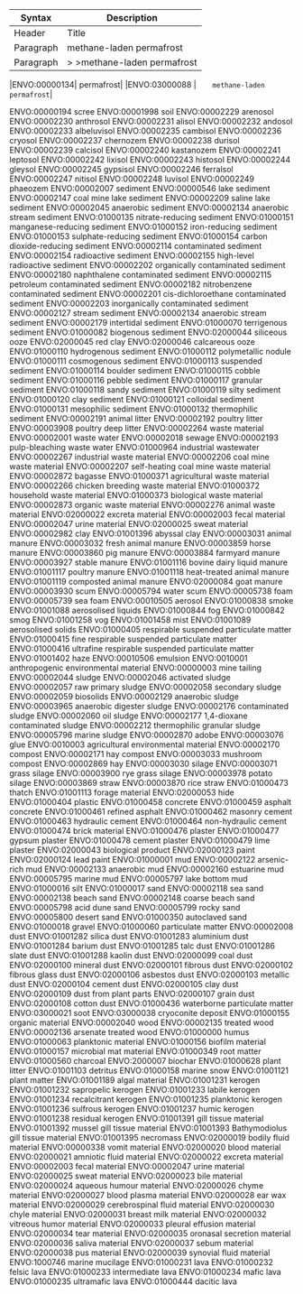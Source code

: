 | Syntax      | Description |
| ----------- | ----------- |
| Header      | Title       |
| Paragraph   |        methane-laden permafrost|
| Paragraph   |>  >methane-laden permafrost|



|ENVO:00000134|	permafrost|
|ENVO:03000088	|`    methane-laden permafrost`|


ENVO:00000194	scree
ENVO:00001998	soil
ENVO:00002229	    arenosol
ENVO:00002230	    anthrosol
ENVO:00002231	    alisol
ENVO:00002232	    andosol
ENVO:00002233	    albeluvisol
ENVO:00002235	    cambisol
ENVO:00002236	    cryosol
ENVO:00002237	    chernozem
ENVO:00002238	    durisol
ENVO:00002239	    calcisol
ENVO:00002240	    kastanozem
ENVO:00002241	    leptosol
ENVO:00002242	    lixisol
ENVO:00002243	    histosol
ENVO:00002244	    gleysol
ENVO:00002245	    gypsisol
ENVO:00002246	    ferralsol
ENVO:00002247	    nitisol
ENVO:00002248	    luvisol
ENVO:00002249	    phaeozem
ENVO:00002007	sediment
ENVO:00000546	    lake sediment
ENVO:00002147	        coal mine lake sediment
ENVO:00002209	        saline lake sediment
ENVO:00002045	    anaerobic sediment
ENVO:00002134	        anaerobic stream sediment
ENVO:01000135	        nitrate-reducing sediment
ENVO:01000151	        manganese-reducing sediment
ENVO:01000152	        iron-reducing sediment
ENVO:01000153	        sulphate-reducing sediment
ENVO:01000154	        carbon dioxide-reducing sediment
ENVO:00002114	    contaminated sediment
ENVO:00002154	        radioactive sediment
ENVO:00002155	            high-level radioactive sediment
ENVO:00002202	        organically contaminated sediment
ENVO:00002180	            naphthalene contaminated sediment
ENVO:00002115	                petroleum contaminated sediment
ENVO:00002182	            nitrobenzene contaminated sediment
ENVO:00002201	            cis-dichloroethane contaminated sediment
ENVO:00002203	        inorganically contaminated sediment
ENVO:00002127	    stream sediment
ENVO:00002134	        anaerobic stream sediment
ENVO:00002179	    intertidal sediment
ENVO:01000070	    terrigenous sediment
ENVO:01000082	    biogenous sediment
ENVO:02000044	        siliceous ooze
ENVO:02000045	        red clay
ENVO:02000046	        calcareous ooze
ENVO:01000110	    hydrogenous sediment
ENVO:01000112	        polymetallic nodule
ENVO:01000111	    cosmogenous sediment
ENVO:01000113	    suspended sediment
ENVO:01000114	    boulder sediment
ENVO:01000115	    cobble sediment
ENVO:01000116	    pebble sediment
ENVO:01000117	    granular sediment
ENVO:01000118	    sandy sediment
ENVO:01000119	    silty sediment
ENVO:01000120	    clay sediment
ENVO:01000121	    colloidal sediment
ENVO:01000131	    mesophilic sediment
ENVO:01000132	    thermophilic sediment
ENVO:00002191	animal litter
ENVO:00002192	    poultry litter
ENVO:00003908	        poultry deep litter
ENVO:00002264	waste material
ENVO:00002001	    waste water
ENVO:00002018	        sewage
ENVO:00002193	        pulp-bleaching waste water
ENVO:01000964	        industrial wastewater
ENVO:00002267	    industrial waste material
ENVO:00002206	        coal mine waste material
ENVO:00002207	            self-heating coal mine waste material
ENVO:00002872	    bagasse
ENVO:01000371	    agricultural waste material
ENVO:00002266	        chicken breeding waste material
ENVO:01000372	    household waste material
ENVO:01000373	    biological waste material
ENVO:00002873	        organic waste material
ENVO:00002276	            animal waste material
ENVO:02000022	    excreta material
ENVO:00002003	        fecal material
ENVO:00002047	        urine material
ENVO:02000025	        sweat material
ENVO:00002982	clay
ENVO:01001396	    abyssal clay
ENVO:00003031	animal manure
ENVO:00003032	    fresh animal manure
ENVO:00003859	    horse manure
ENVO:00003860	    pig manure
ENVO:00003884	    farmyard manure
ENVO:00003927	    stable manure
ENVO:01001116	    bovine dairy liquid manure
ENVO:01001117	    poultry manure
ENVO:01001118	    heat-treated animal manure
ENVO:01001119	    composted animal manure
ENVO:02000084	    goat manure
ENVO:00003930	scum
ENVO:00005794	    water scum
ENVO:00005738	foam
ENVO:00005739	    sea foam
ENVO:00010505	aerosol
ENVO:01000838	    smoke
ENVO:01001088	    aerosolised liquids
ENVO:01000844	        fog
ENVO:01000842	            smog
ENVO:01001258	            vog
ENVO:01001458	        mist
ENVO:01001089	    aerosolised solids
ENVO:01000405	        respirable suspended particulate matter
ENVO:01000415	            fine respirable suspended particulate matter
ENVO:01000416	                ultrafine respirable suspended particulate matter
ENVO:01001402	        haze
ENVO:00010506	emulsion
ENVO:0010001	anthropogenic environmental material
ENVO:00000003	    mine tailing
ENVO:00002044	    sludge
ENVO:00002046	        activated sludge
ENVO:00002057	        raw primary sludge
ENVO:00002058	        secondary sludge
ENVO:00002059	        biosolids
ENVO:00002129	        anaerobic sludge
ENVO:00003965	            anaerobic digester sludge
ENVO:00002176	        contaminated sludge
ENVO:00002060	            oil sludge
ENVO:00002177	            1,4-dioxane contaminated sludge
ENVO:00002212	        thermophilic granular sludge
ENVO:00005796	        marine sludge
ENVO:00002870	    adobe
ENVO:00003076	    glue
ENVO:0010003	    agricultural environmental material
ENVO:00002170	        compost
ENVO:00002171	            hay compost
ENVO:00003033	            mushroom compost
ENVO:00002869	        hay
ENVO:00003030	        silage
ENVO:00003071	            grass silage
ENVO:00003900	                rye grass silage
ENVO:00003978	            potato silage
ENVO:00003869	        straw
ENVO:00003870	            rice straw
ENVO:01000473	        thatch
ENVO:01001113	        forage material
ENVO:02000053	        hide
ENVO:01000404	    plastic
ENVO:01000458	    concrete
ENVO:01000459	        asphalt concrete
ENVO:01000461	    refined asphalt
ENVO:01000462	    masonry cement
ENVO:01000463	        hydraulic cement
ENVO:01000464	        non-hydraulic cement
ENVO:01000474	    brick material
ENVO:01000476	    plaster
ENVO:01000477	        gypsum plaster
ENVO:01000478	        cement plaster
ENVO:01000479	        lime plaster
ENVO:02000043	    biological product
ENVO:02000123	    paint
ENVO:02000124	        lead paint
ENVO:01000001	mud
ENVO:00002122	    arsenic-rich mud
ENVO:00002133	    anaerobic mud
ENVO:00002160	    estuarine mud
ENVO:00005795	    marine mud
ENVO:00005797	    lake bottom mud
ENVO:01000016	silt
ENVO:01000017	sand
ENVO:00002118	    sea sand
ENVO:00002138	    beach sand
ENVO:00002148	        coarse beach sand
ENVO:00005798	    acid dune sand
ENVO:00005799	    rocky sand
ENVO:00005800	    desert sand
ENVO:01000350	    autoclaved sand
ENVO:01000018	gravel
ENVO:01000060	particulate matter
ENVO:00002008	    dust
ENVO:01001282	        silica dust
ENVO:01001283	        aluminium dust
ENVO:01001284	        barium dust
ENVO:01001285	        talc dust
ENVO:01001286	        slate dust
ENVO:01001288	        kaolin dust
ENVO:02000099	        coal dust
ENVO:02000100	        mineral dust
ENVO:02000101	        fibrous dust
ENVO:02000102	            fibrous glass dust
ENVO:02000106	            asbestos dust
ENVO:02000103	        metallic dust
ENVO:02000104	        cement dust
ENVO:02000105	        clay dust
ENVO:02000109	        dust from plant parts
ENVO:02000107	            grain dust
ENVO:02000108	            cotton dust
ENVO:01000436	    waterborne particulate matter
ENVO:03000021	    soot
ENVO:03000038	    cryoconite deposit
ENVO:01000155	organic material
ENVO:00002040	    wood
ENVO:00002135	        treated wood
ENVO:00002136	            arsenate treated wood
ENVO:01000000	    humus
ENVO:01000063	    planktonic material
ENVO:01000156	    biofilm material
ENVO:01000157	    microbial mat material
ENVO:01000349	    root matter
ENVO:01000560	    charcoal
ENVO:2000007	        biochar
ENVO:01000628	    plant litter
ENVO:01001103	    detritus
ENVO:01000158	        marine snow
ENVO:01001121	    plant matter
ENVO:01001189	    algal material
ENVO:01001231	    kerogen
ENVO:01001232	        sapropelic kerogen
ENVO:01001233	        labile kerogen
ENVO:01001234	        recalcitrant kerogen
ENVO:01001235	        planktonic kerogen
ENVO:01001236	            sulfrous kerogen
ENVO:01001237	        humic kerogen
ENVO:01001238	        residual kerogen
ENVO:01001391	    gill tissue material
ENVO:01001392	        mussel gill tissue material
ENVO:01001393	            Bathymodiolus gill tissue material
ENVO:01001395	    necromass
ENVO:02000019	    bodily fluid material
ENVO:00000338	        vomit material
ENVO:02000020	        blood material
ENVO:02000021	        amniotic fluid material
ENVO:02000022	        excreta material
ENVO:00002003	            fecal material
ENVO:00002047	            urine material
ENVO:02000025	            sweat material
ENVO:02000023	        bile material
ENVO:02000024	        aqueous humour material
ENVO:02000026	        chyme material
ENVO:02000027	        blood plasma material
ENVO:02000028	        ear wax material
ENVO:02000029	        cerebrospinal fluid material
ENVO:02000030	        chyle material
ENVO:02000031	        breast milk material
ENVO:02000032	        vitreous humor material
ENVO:02000033	        pleural effusion material
ENVO:02000034	        tear material
ENVO:02000035	        oronasal secretion material
ENVO:02000036	        saliva material
ENVO:02000037	        sebum material
ENVO:02000038	        pus material
ENVO:02000039	        synovial fluid material
ENVO:1000746	    marine mucilage
ENVO:01000231	lava
ENVO:01000232	    felsic lava
ENVO:01000233	    intermediate lava
ENVO:01000234	    mafic lava
ENVO:01000235	    ultramafic lava
ENVO:01000444	    dacitic lava
